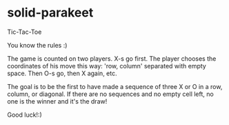 # solid-parakeet

Tic-Tac-Toe

You know the rules :) 

The game is counted on two players.
X-s go first. 
The player chooses the coordinates of his move this way: 'row, column' separated with empty space.
Then O-s go, then X again, etc.

The goal is to be the first to have made a sequence of three X or O in a row, column, or diagonal.
If there are no sequences and no empty cell left, no one is the winner and it's the draw!

Good luck!:)
